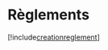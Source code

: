 # Règlements

[!include[creationreglement](reglements.creationreglement.autogen.md)]



























































